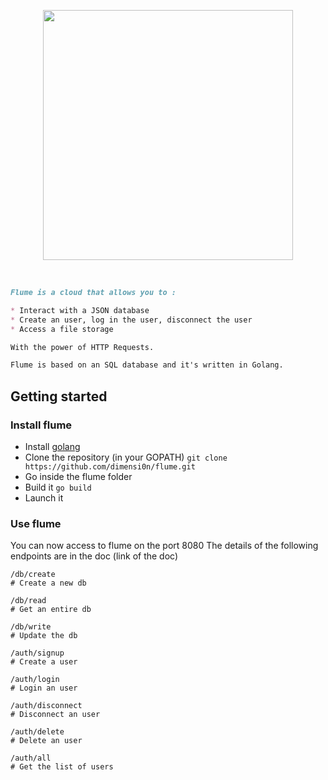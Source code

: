 <p align="center">
  <!--<img src="https://raw.githubusercontent.com/dimensi0n/flume/master/flume.svg.png"/>-->
  <!-- <img src="https://raw.githubusercontent.com/dimensi0n/flume/master/flume-logo.png"/>-->
  <img src="https://cdn.discordapp.com/attachments/368671564608045058/449851948473253898/flume.png" width="400"/>
</p>

<br>

```markdown
Flume is a cloud that allows you to :

* Interact with a JSON database
* Create an user, log in the user, disconnect the user
* Access a file storage

With the power of HTTP Requests.

Flume is based on an SQL database and it's written in Golang.
```


## Getting started

### Install flume

* Install [golang](https://golang.org/)
* Clone the repository (in your GOPATH) `git clone https://github.com/dimensi0n/flume.git`
* Go inside the flume folder
* Build it `go build`
* Launch it

### Use flume

You can now access to flume on the port 8080
The details of the following endpoints are in the doc (link of the doc)

```
/db/create
# Create a new db
```
```
/db/read
# Get an entire db
```
```
/db/write
# Update the db
```
```
/auth/signup
# Create a user
```
```
/auth/login
# Login an user
```
```
/auth/disconnect
# Disconnect an user
```
```
/auth/delete
# Delete an user
```
```
/auth/all
# Get the list of users
```
